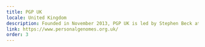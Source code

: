 ```yaml
---
title: PGP UK
locale: United Kingdom
description: Founded in November 2013, PGP UK is led by Stephen Beck at University College London.
link: https://www.personalgenomes.org.uk/
order: 3
---
```

